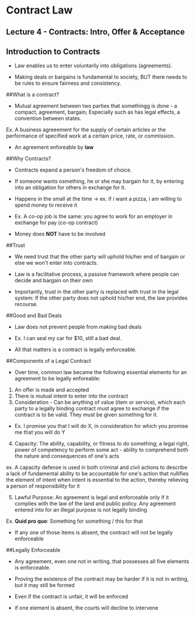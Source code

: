 # Contract Law

## Lecture 4 - Contracts: Intro, Offer & Acceptance

## Introduction to Contracts

- Law enables us to enter voluntarily into obligations (agreements).

- Making deals or bargains is fundamental to society, BUT there needs
to be rules to ensure fairness and consistency.

##What is a contract?

- Mutual agreement between two parties that somethingg is done - a
compact, agreement, bargain; Especially such as has legal effects,
a convention between states.

Ex. A business agreeement for the supply of certain articles or the
performance of specified work at a certain price, rate, or commission.

- An agreement enforeable by **law**

##Why Contracts?

- Contracts expand a person's freedom of choice.

- If someone wants osmething, he or she may bargain for it, by entering
into an obligation for others in exchange for it.

- Happens in the small at the time -> ex. if i want a pizza,
i am willing to spend money to receive it

- Ex. A co-op job is the same: you agree to work for an employer in
exchange for pay (co-op contract)

- Money does **NOT** have to be involved

##Trust

- We need trust that the other party will uphold his/her end of bargain or
else we won't enter into contracts.

- Law is a facilitative process, a passive framework where people can decide
and bargain on their own

- Importantly, trust in the other party is replaced with trust in the legal system:
If the other party does not uphold his/her end, the law provides recourse.

##Good and Bad Deals

- Law does not prevent people from making bad deals

- Ex. I can seal my car for $10, still a bad deal.

- All that matters is a contract is legally enforceable.

##Components of a Legal Contract

- Over time, common law became the following essential elements for an 
agreement to be legally enforeable:

1. An offer is made and accepted
2. There is mutual intent to enter into the contract
3. Consideration - Can be anything of value (item or service), which each
party to a legally binding contract must agree to exchange if the contract
is to be valid. They must be given something for it.

- Ex. I promise you that I will do X, in consideration for which you 
promise me that you will do Y

4. Capacity: The ability, capability, or fitness to do something; a legal
right, power of competency to perform some act - ability to comprehend both
the nature and consequences of one's acts

ex. A capacity defense is used in both criminal and civil actions to describe
a lack of fundamental ability to be accountable for one's action that nullifies
the element of intent when intent is essential to the action, thereby
relieving a person of responsibility for it

5. Lawful Purpose: An agreement is legal and enforceable only if it complies
with the law of the land and public policy. Any agreement entered into for an
illegal purpose is not legally binding

Ex. **Quid pro quo**: Something for something / this for that

- If any one of those items is absent, the contract will not be legally 
enforceable

##Legally Enforceable

- Any agreement, even one not in writing, that possesses all five elements
is enforceable.

- Proving the existence of the contract may be harder if it is not in writing,
but it may still be formed

- Even if the contract is unfair, it will be enforced

- if one element is absent, the courts will decline to intervene
